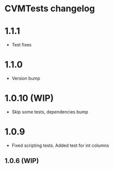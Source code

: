 # CVMTests changelog

# 1.1.1

* Test fixes

# 1.1.0

* Version bump

# 1.0.10 (WIP)

* Skip some tests, dependencies bump

# 1.0.9

* Fixed scripting tests. Added test for int columns

## 1.0.6 (WIP)
